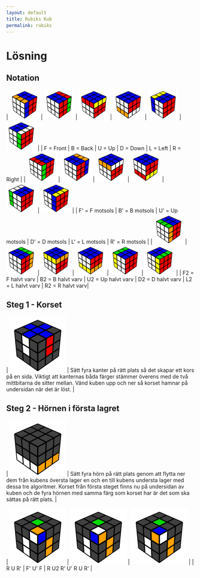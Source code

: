 ```yaml
---
layout: default
title: Rubiks Kub
permalink: rubiks
---
```

# Lösning

## Notation

| ![](img/F.png) | ![](img/B.png) | ![](img/U.png) | ![](img/D.png) | ![](img/L.png) | ![](img/R.png) |
| F = Front       | B = Back        | U = Up          | D = Down        | L = Left        | R = Right       |
| ![](img/Fc.png) | ![](img/Bc.png) | ![](img/Uc.png) | ![](img/Dc.png) | ![](img/Lc.png) | ![](img/Rc.png) |
| F' = F motsols   | B' = B motsols   | U' = Up motsols  | D' = D motsols   | L' = L  motsols  | R' = R motsols   |
| ![](img/F2.png) | ![](img/B2.png) | ![](img/U2.png) | ![](img/D2.png) | ![](img/L2.png) | ![](img/R2.png) |
| F2 = F halvt varv   | B2 = B halvt varv | U2 = Up halvt varv  | D2 = D halvt varv | L2 = L halvt varv  | R2 = R halvt varv|

## Steg 1 -  Korset

| ![](img/cross.png) | Sätt fyra kanter på rätt plats så det skapar ett kors på en sida. Viktigt att kanternas båda färger stämmer överens med de två mittbitarna de sitter mellan. Vänd kuben upp och ner så korset hamnar på undersidan när det är löst. |

## Steg 2 - Hörnen i första lagret

| ![](img/fl.png) | Sätt fyra hörn på rätt plats genom att flytta ner dem från kubens översta lager en och en till kubens understa lager med dessa tre algoritmer. Korset från första steget finns nu på undersidan av kuben och de fyra hörnen med samma färg som korset har är det som ska sättas på rätt plats.  |

| ![](img/rurc.png) | ![](img/fcucf.png) | ![](img/ru2rcucrurc.png) |
|     R U R'        | F' U' F              | R U2 R' U' R U R' |
